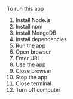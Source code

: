 To run this app

1. Install Node.js
2. Install npm
3. Install MongoDB
4. Install dependencies
5. Run the app
6. Open browser
7. Enter URL
8. Use the app
9. Close browser
10. Stop the app
11. Close terminal
12. Turn off computer
